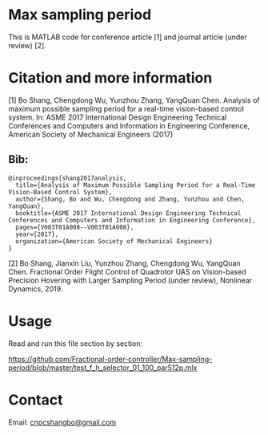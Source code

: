 # Max sampling period

This is MATLAB code for conference article [1] and journal article (under review) [2].

# Citation and more information
[1] Bo Shang, Chengdong Wu, Yunzhou Zhang, YangQuan Chen. Analysis of maximum possible sampling period for a real-time vision-based control system. In: ASME 2017 International Design Engineering Technical Conferences and Computers and Information in Engineering Conference, American Society of Mechanical Engineers (2017)

## Bib:
    @inproceedings{shang2017analysis,
      title={Analysis of Maximum Possible Sampling Period for a Real-Time Vision-Based Control System},
      author={Shang, Bo and Wu, Chengdong and Zhang, Yunzhou and Chen, YangQuan},
      booktitle={ASME 2017 International Design Engineering Technical Conferences and Computers and Information in Engineering Conference},
      pages={V003T01A008--V003T01A008},
      year={2017},
      organization={American Society of Mechanical Engineers}
    }

[2] Bo Shang, Jianxin Liu, Yunzhou Zhang, Chengdong Wu, YangQuan Chen. Fractional Order Flight Control of Quadrotor UAS on Vision-based Precision Hovering with Larger Sampling Period (under review), Nonlinear Dynamics, 2019.

# Usage

Read and run this file section by section:

https://github.com/Fractional-order-controller/Max-sampling-period/blob/master/test_f_h_selector_01_100_par512p.mlx

# Contact
Email: cnpcshangbo@gmail.com
